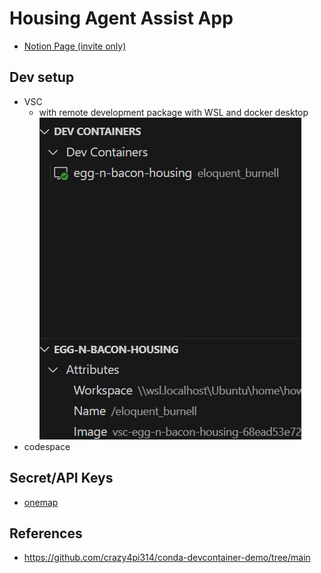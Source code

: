 # Housing Agent Assist App

- [Notion Page (invite only)](https://www.notion.so/Housing-Agents-App-0c4bdd40940542b2bcd366207428e517?pvs=4)


## Dev setup

- VSC
    - with remote development package with WSL and docker desktop
    ![alt text](image.png)
- codespace


## Secret/API Keys
- [onemap](https://www.onemap.gov.sg/apidocs/register)


## References

- https://github.com/crazy4pi314/conda-devcontainer-demo/tree/main
